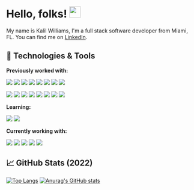 # Hello, folks! <img src="https://raw.githubusercontent.com/MartinHeinz/MartinHeinz/master/wave.gif" width="30px">

My name is Kalil Williams, I'm a full stack software developer from Miami, FL. You can find me on [LinkedIn]().

## 🔧 Technologies & Tools

**Previously worked with:**

![](https://img.shields.io/badge/Previous-Ruby-informational?style=flat&logo=<LOGO_NAME>&logoColor=white&color=2bbc8a) 
![](https://img.shields.io/badge/Previous-PHP-informational?style=flat&logo=<LOGO_NAME>&logoColor=white&color=2bbc8a) 
![](https://img.shields.io/badge/Previous-Python-informational?style=flat&logo=<LOGO_NAME>&logoColor=white&color=2bbc8a) 
![](https://img.shields.io/badge/Previous-HTML-informational?style=flat&logo=<LOGO_NAME>&logoColor=white&color=2bbc8a) 
![](https://img.shields.io/badge/Previous-CSS-informational?style=flat&logo=<LOGO_NAME>&logoColor=white&color=2bbc8a) 
![](https://img.shields.io/badge/Previous-JavaScript-informational?style=flat&logo=<LOGO_NAME>&logoColor=white&color=2bbc8a) 
![](https://img.shields.io/badge/Previous-Wordpress-informational?style=flat&logo=<LOGO_NAME>&logoColor=white&color=2bbc8a) 
![](https://img.shields.io/badge/Previous-SQL-informational?style=flat&logo=<LOGO_NAME>&logoColor=white&color=2bbc8a) 

![](https://img.shields.io/badge/Previous-Rails-informational?style=flat&logo=<LOGO_NAME>&logoColor=white&color=2bbc8a) 
![](https://img.shields.io/badge/Previous-React-informational?style=flat&logo=<LOGO_NAME>&logoColor=white&color=2bbc8a) 
![](https://img.shields.io/badge/Previous-SVN-informational?style=flat&logo=<LOGO_NAME>&logoColor=white&color=2bbc8a) 
![](https://img.shields.io/badge/Previous-Heroku-informational?style=flat&logo=<LOGO_NAME>&logoColor=white&color=2bbc8a) 
![](https://img.shields.io/badge/Previous-CircleCI-informational?style=flat&logo=<LOGO_NAME>&logoColor=white&color=2bbc8a) 
![](https://img.shields.io/badge/Previous-Bitbucket-informational?style=flat&logo=<LOGO_NAME>&logoColor=white&color=2bbc8a) 
![](https://img.shields.io/badge/Previous-VS_Code-informational?style=flat&logo=<LOGO_NAME>&logoColor=white&color=2bbc8a) 
![](https://img.shields.io/badge/Previous-Jira-informational?style=flat&logo=<LOGO_NAME>&logoColor=white&color=2bbc8a) 

**Learning:**

![](https://img.shields.io/badge/Learning-Kafka-informational?style=flat&logo=<LOGO_NAME>&logoColor=white&color=2bbc8a) 
![](https://img.shields.io/badge/Learning-Kubernetes-informational?style=flat&logo=<LOGO_NAME>&logoColor=white&color=2bbc8a) 

**Currently working with:**

![](https://img.shields.io/badge/Current-Ruby_on_Rails-informational?style=flat&logo=<LOGO_NAME>&logoColor=white&color=2bbc8a)
![](https://img.shields.io/badge/Current-Typescript-informational?style=flat&logo=<LOGO_NAME>&logoColor=white&color=2bbc8a) 
![](https://img.shields.io/badge/Current-AWS-informational?style=flat&logo=<LOGO_NAME>&logoColor=white&color=2bbc8a) 
![](https://img.shields.io/badge/Current-Git-informational?style=flat&logo=<LOGO_NAME>&logoColor=white&color=2bbc8a) 
![](https://img.shields.io/badge/Current-PostgreSQL-informational?style=flat&logo=<LOGO_NAME>&logoColor=white&color=2bbc8a) 

## &#x1f4c8; GitHub Stats (2022)

[![Top Langs](https://github-readme-stats.vercel.app/api/top-langs/?username=kalil1&langs_count=15&hide=C,Shell,SCSS,CoffeeScript&layout=compact)](https://github.com/kalil1/github-readme-stats)
[![Anurag's GitHub stats](https://github-readme-stats.vercel.app/api?username=kalil1&hide=issues,contribs&include_all_commits=true&show_icons=true)](https://github.com/anuraghazra/github-readme-stats)
